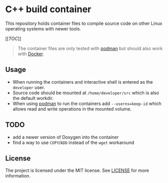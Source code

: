# C++ build container

This repository holds container files to compile source code on other Linux
operating systems with newer tools.

[[_TOC_]]

> The container files are only tested with [podman][] but should also work with
> [Docker][].

## Usage

- When running the containers and interactive shell is entered as the
  `developer` user.
- Source code should be mounted at `/home/developer/src` which is also the
  default workdir.
- When using [podman][] to run the containers add `--userns=keep-id` which
  allows read and write operations in the mounted volume.

## TODO

- add a newer version of Doxygen into the container
- find a way to use `COPY`/`ADD` instead of the `wget` workaround

## License

The project is licensed under the MIT license. See [LICENSE](LICENSE) for more
information.

[podman]: https://podman.io/
[Docker]: https://www.docker.com/
